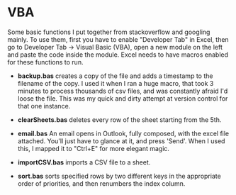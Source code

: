 # VBA

Some basic functions I put together from stackoverflow and googling mainly.
To use them, first you have to enable "Developer Tab" in Excel, then go to Developer Tab -> Visual Basic (VBA), open a new module on the left and paste the code inside the module. Excel needs to have macros enabled for these functions to run.

- **backup.bas** creates a copy of the file and adds a timestamp to the filename of the copy. I used it when I ran a huge macro, that took 3 minutes to process thousands of csv files, and was constantly afraid I'd loose the file. This was my quick and dirty attempt at version control for that one instance.

- **clearSheets.bas** deletes every row of the sheet starting from the 5th.

- **email.bas** An email opens in Outlook, fully composed, with the excel file attached. You'll just have to glance at it, and press 'Send'. When I used this, I mapped it to "Ctrl+E" for more elegant magic.

- **importCSV.bas** imports a CSV file to a sheet.

- **sort.bas** sorts specified rows by two different keys in the appropriate order of priorities, and then renumbers the index column.
